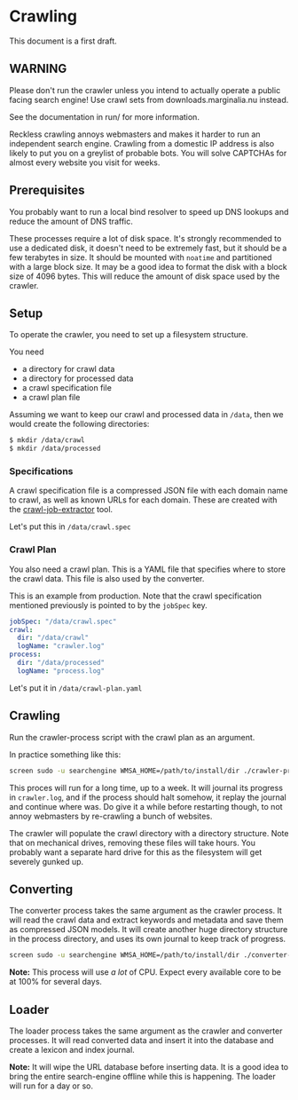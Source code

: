 # Crawling

This document is a first draft.

## WARNING
Please don't run the crawler unless you intend to actually operate a public
facing search engine!  Use crawl sets from downloads.marginalia.nu instead.

See the documentation in run/ for more information.

Reckless crawling annoys webmasters and makes it harder to run an independent search engine. 
Crawling from a domestic IP address is also likely to put you on a greylist
of probable bots.  You will solve CAPTCHAs for almost every website you visit
for weeks.

## Prerequisites

You probably want to run a local bind resolver to speed up DNS lookups and reduce the amount of
DNS traffic. 

These processes require a lot of disk space.  It's strongly recommended to use a dedicated disk,
it doesn't need to be extremely fast, but it should be a few terabytes in size.  It should be mounted
with `noatime` and partitioned with a large block size.  It may be a good idea to format the disk with 
a block size of 4096 bytes.  This will reduce the amount of disk space used by the crawler.

## Setup

To operate the crawler, you need to set up a filesystem structure.

You need 

* a directory for crawl data 
* a directory for processed data
* a crawl specification file
* a crawl plan file

Assuming we want to keep our crawl and processed data in
`/data`, then we would create the following directories:

```bash
$ mkdir /data/crawl
$ mkdir /data/processed
```

### Specifications

A crawl specification file is a compressed JSON file with each domain name to crawl, as well as
known URLs for each domain.  These are created with the [crawl-job-extractor](../tools/crawl-job-extractor/)
tool.

Let's put this in `/data/crawl.spec`

### Crawl Plan

You also need a crawl plan. This is a YAML file that specifies where to store the crawl data. This
file is also used by the converter.

This is an example from production. Note that the crawl specification mentioned previously is pointed
to by the `jobSpec` key.

```yaml
jobSpec: "/data/crawl.spec"
crawl:
  dir: "/data/crawl"
  logName: "crawler.log"
process:
  dir: "/data/processed"
  logName: "process.log"
```

Let's put it in `/data/crawl-plan.yaml`

## Crawling

Run the crawler-process script with the crawl plan as an argument.

In practice something like this:

```bash
screen sudo -u searchengine WMSA_HOME=/path/to/install/dir ./crawler-process /data/crawl-plan.yaml
```

This proces will run for a long time, up to a week.  It will journal its progress in `crawler.log`,
and if the process should halt somehow, it replay the journal and continue where was.  Do give it a 
while before restarting though, to not annoy webmasters by re-crawling a bunch of websites.

The crawler will populate the crawl directory with a directory structure.  Note that on mechanical drives,
removing these files will take hours.  You probably want a separate hard drive for this as the filesystem
will get severely gunked up. 

## Converting

The converter process takes the same argument as the crawler process.  It will read the crawl data
and extract keywords and metadata and save them as compressed JSON models.  It will create another huge
directory structure in the process directory, and uses its own journal to keep track of progress.

```bash
screen sudo -u searchengine WMSA_HOME=/path/to/install/dir ./converter-process /data/crawl-plan.yaml
```

**Note:** This process will use *a lot* of CPU.  Expect every available core to be at 100% for several days.

## Loader

The loader process takes the same argument as the crawler and converter processes.  It will read converted
data and insert it into the database and create a lexicon and index journal.

**Note:** It will wipe the URL database before inserting data.  It is a good idea to 
bring the entire search-engine offline while this is happening.  The loader will run
for a day or so. 